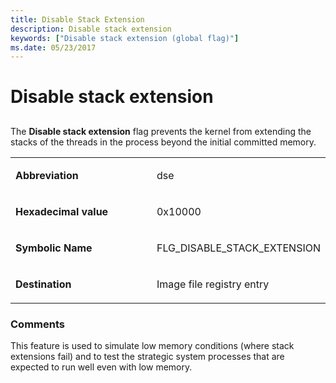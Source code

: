 ```yaml
---
title: Disable Stack Extension
description: Disable stack extension
keywords: ["Disable stack extension (global flag)"]
ms.date: 05/23/2017
---
```


# Disable stack extension


## <span id="ddk_disable_stack_extension_dtools"></span><span id="DDK_DISABLE_STACK_EXTENSION_DTOOLS"></span>


The **Disable stack extension** flag prevents the kernel from extending the stacks of the threads in the process beyond the initial committed memory.

<table>
<colgroup>
<col width="50%" />
<col width="50%" />
</colgroup>
<tbody>
<tr class="odd">
<td align="left"><p><strong>Abbreviation</strong></p></td>
<td align="left"><p>dse</p></td>
</tr>
<tr class="even">
<td align="left"><p><strong>Hexadecimal value</strong></p></td>
<td align="left"><p>0x10000</p></td>
</tr>
<tr class="odd">
<td align="left"><p><strong>Symbolic Name</strong></p></td>
<td align="left"><p>FLG_DISABLE_STACK_EXTENSION</p></td>
</tr>
<tr class="even">
<td align="left"><p><strong>Destination</strong></p></td>
<td align="left"><p>Image file registry entry</p></td>
</tr>
</tbody>
</table>

 

### <span id="comments"></span><span id="COMMENTS"></span>Comments

This feature is used to simulate low memory conditions (where stack extensions fail) and to test the strategic system processes that are expected to run well even with low memory.

 

 